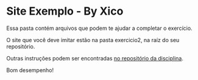 # Site Exemplo - By Xico

Essa pasta contém arquivos que podem te ajudar a completar o exercício.

O site que você deve imitar estão na pasta exercicio2, na raíz do seu repositório.

Outras instruções podem ser encontradas [no repositório da disciplina](https://github.com/pwebufersa/pweb_2020.2_xicoArrruda/).

Bom desempenho!

